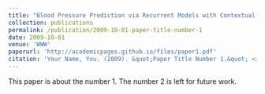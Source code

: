 ```yaml
---
title: "Blood Pressure Prediction via Recurrent Models with Contextual Layer"
collection: publications
permalink: /publication/2009-10-01-paper-title-number-1
date: 2009-10-01
venue: 'WWW'
paperurl: 'http://academicpages.github.io/files/paper1.pdf'
citation: 'Your Name, You. (2009). &quot;Paper Title Number 1.&quot; <i>Journal 1</i>. 1(1).'
---
```

This paper is about the number 1. The number 2 is left for future work.

